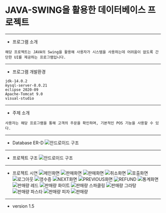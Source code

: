 # JAVA-SWING을 활용한 데이터베이스 프로젝트
<hr />

- 프로그램 소개
```
해당 프로젝트는 JAVA의 Swing을 활용해 사용자가 시스템을 사용하는데 어려움이 없도록 간단한 UI를 제공하는 프로그램입니다.
```
<hr />

- 프로그램 개발환경
```
jdk-14.0.2
mysql-server-8.0.21
eclipse 2020-09
Apache-Tomcat 9.0
visual-studio
```
<hr />

- 주제 소개
```
사용자는 해당 프로그램을 통해 고객의 주문을 확인하며, 기본적인 POS 기능을 사용할 수 있다.
```
<hr />

- Database ER-D
![안드로이드 구조](https://github.com/DongGeon0908/SwingProject/blob/master/pic/databaseConnectionMap.png)
<hr />

- 프로젝트 구조
![안드로이드 구조](https://github.com/DongGeon0908/SwingProject/blob/master/pic/19.png)
<hr />

- 프로젝트 시연
![메인화면](https://github.com/DongGeon0908/SwingProject/blob/master/pic/1.png)
![판매화면](https://github.com/DongGeon0908/SwingProject/blob/master/pic/2.png)
![판매화면](https://github.com/DongGeon0908/SwingProject/blob/master/pic/3.png)
![취소화면](https://github.com/DongGeon0908/SwingProject/blob/master/pic/4.png)
![호출화면](https://github.com/DongGeon0908/SwingProject/blob/master/pic/5.png)
![로그아웃](https://github.com/DongGeon0908/SwingProject/blob/master/pic/6.png)
![영수증](https://github.com/DongGeon0908/SwingProject/blob/master/pic/7.png)
![NEXT화면](https://github.com/DongGeon0908/SwingProject/blob/master/pic/8.png)
![PREVIOUS화면](https://github.com/DongGeon0908/SwingProject/blob/master/pic/9.png)
![REFUND](https://github.com/DongGeon0908/SwingProject/blob/master/pic/10.png)
![통계화면](https://github.com/DongGeon0908/SwingProject/blob/master/pic/11.png)
![판매량 레드](https://github.com/DongGeon0908/SwingProject/blob/master/pic/12.png)
![판매량 화이트](https://github.com/DongGeon0908/SwingProject/blob/master/pic/13.png)
![판매량 스파클링](https://github.com/DongGeon0908/SwingProject/blob/master/pic/14.png)
![판매량 그라탕](https://github.com/DongGeon0908/SwingProject/blob/master/pic/15.png)
![판매량 파스타](https://github.com/DongGeon0908/SwingProject/blob/master/pic/16.png)
![판매량 피자](https://github.com/DongGeon0908/SwingProject/blob/master/pic/17.png)
![판매량](https://github.com/DongGeon0908/SwingProject/blob/master/pic/18.png)
<hr />

- version 1.5



